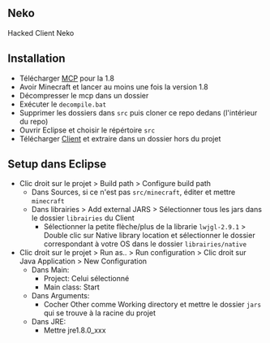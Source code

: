 ## Neko
Hacked Client Neko

## Installation
* Télécharger [MCP](http://www.mediafire.com/file/betelj9vmcjdjkm/file) pour la 1.8
* Avoir Minecraft et lancer au moins une fois la version 1.8
* Décompresser le mcp dans un dossier
* Exécuter le `decompile.bat`
* Supprimer les dossiers dans `src` puis cloner ce repo dedans (l'intérieur du repo)
* Ouvrir Eclipse et choisir le répértoire `src`
* Télécharger [Client](http://www.mediafire.com/file/k0col8f2yo1pvh0/Client.rar/file) et extraire dans un dossier hors du projet

## Setup dans Eclipse
* Clic droit sur le projet > Build path > Configure build path
  * Dans Sources, si ce n'est pas `src/minecraft`, éditer et mettre `minecraft`
  * Dans librairies > Add external JARS > Sélectionner tous les jars dans le dossier `librairies` du Client
    * Sélectionner la petite flèche/plus de la librarie `lwjgl-2.9.1` > Double clic sur Native library location et sélectionner le dossier correspondant à votre OS dans le dossier `librairies/native`
* Clic droit sur le projet > Run as.. > Run configuration > Clic droit sur Java Application > New Configuration
  * Dans Main:
    * Project: Celui sélectionné
    * Main class: Start
  * Dans Arguments:
    * Cocher Other comme Working directory et mettre le dossier `jars` qui se trouve à la racine du projet
  * Dans JRE:
    * Mettre jre1.8.0_xxx